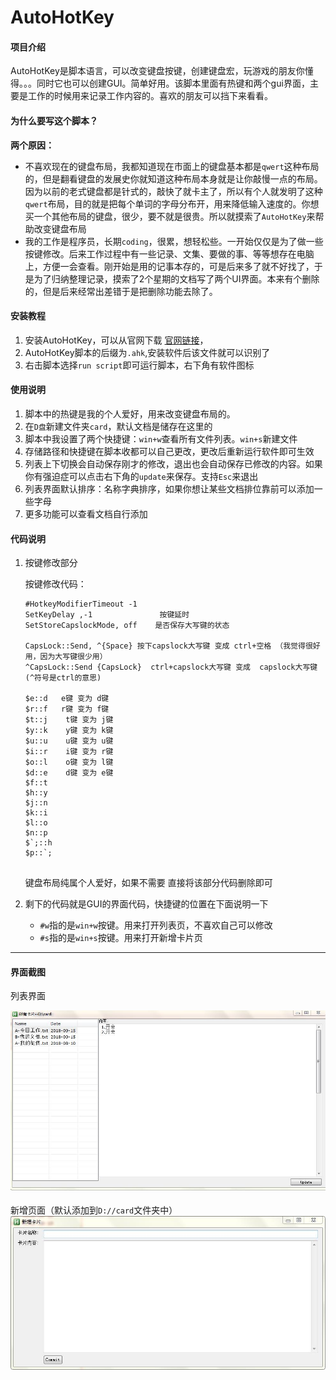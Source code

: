 # AutoHotKey

#### 项目介绍
AutoHotKey是脚本语言，可以改变键盘按键，创建键盘宏，玩游戏的朋友你懂得。。。同时它也可以创建GUI。简单好用。该脚本里面有热键和两个gui界面，主要是工作的时候用来记录工作内容的。喜欢的朋友可以挡下来看看。

#### 为什么要写这个脚本？
**两个原因：**

- 不喜欢现在的键盘布局，我都知道现在市面上的键盘基本都是`qwert`这种布局的，但是翻看键盘的发展史你就知道这种布局本身就是让你敲慢一点的布局。因为以前的老式键盘都是针式的，敲快了就卡主了，所以有个人就发明了这种`qwert`布局，目的就是把每个单词的字母分布开，用来降低输入速度的。你想买一个其他布局的键盘，很少，要不就是很贵。所以就摸索了`AutoHotKey`来帮助改变键盘布局
- 我的工作是程序员，长期`coding`，很累，想轻松些。一开始仅仅是为了做一些按键修改。后来工作过程中有一些记录、文集、要做的事、等等想存在电脑上，方便一会查看。刚开始是用的记事本存的，可是后来多了就不好找了，于是为了归纳整理记录，摸索了2个星期的文档写了两个UI界面。本来有个删除的，但是后来经常出差错于是把删除功能去除了。


#### 安装教程

1. 安装AutoHotKey，可以从官网下载 [官网链接](https://www.autohotkey.com/)，
2. AutoHotKey脚本的后缀为`.ahk`,安装软件后该文件就可以识别了
3. 右击脚本选择`run script`即可运行脚本，右下角有软件图标

#### 使用说明

1. 脚本中的热键是我的个人爱好，用来改变键盘布局的。
2. 在`D盘`新建文件夹`card`，默认文档是储存在这里的
3. 脚本中我设置了两个快捷键：`win+w`查看所有文件列表。`win+s`新建文件
4. 存储路径和快捷键在脚本收都可以自己更改，更改后重新运行软件即可生效
5. 列表上下切换会自动保存刚才的修改，退出也会自动保存已修改的内容。如果你有强迫症可以点击右下角的`update`来保存。支持`Esc`来退出
6. 列表界面默认排序：名称字典排序，如果你想让某些文档排位靠前可以添加一些字母
7. 更多功能可以查看文档自行添加

#### 代码说明

1. 按键修改部分

   按键修改代码：

   ```
   #HotkeyModifierTimeout -1    
   SetKeyDelay ,-1				 按键延时
   SetStoreCapslockMode, off	是否保存大写键的状态
   
   CapsLock::Send, ^{Space}	按下capslock大写键 变成 ctrl+空格 （我觉得很好用，因为大写键很少用）
   ^CapsLock::Send {CapsLock}  ctrl+capslock大写键 变成  capslock大写键 (^符号是ctrl的意思)
   
   $e::d   e键 变为 d键
   $r::f   r键 变为 f键
   $t::j	t键 变为 j键
   $y::k	y键 变为 k键
   $u::u	u键 变为 u键
   $i::r	i键 变为 r键
   $o::l	o键 变为 l键
   $d::e	d键 变为 e键
   $f::t
   $h::y
   $j::n
   $k::i
   $l::o 
   $n::p
   $`;::h
   $p::`;
    
   ```

   键盘布局纯属个人爱好，如果不需要 直接将该部分代码删除即可

2. 剩下的代码就是GUI的界面代码，快捷键的位置在下面说明一下

   - `#w`指的是`win+w`按键。用来打开列表页，不喜欢自己可以修改
   - `#s`指的是`win+s`按键。用来打开新增卡片页



---

#### 界面截图

列表界面

![列表页](https://github.com/chf-gh/AutoHotKey/blob/master/1.jpg)

新增页面（默认添加到`D://card`文件夹中）
![列表页](https://github.com/chf-gh/AutoHotKey/blob/master/2.jpg)
